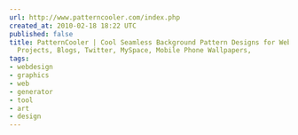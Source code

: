 ```yaml
---
url: http://www.patterncooler.com/index.php
created_at: 2010-02-18 18:22 UTC
published: false
title: PatternCooler | Cool Seamless Background Pattern Designs for Web and Graphic
  Projects, Blogs, Twitter, MySpace, Mobile Phone Wallpapers,
tags:
- webdesign
- graphics
- web
- generator
- tool
- art
- design
---
```



